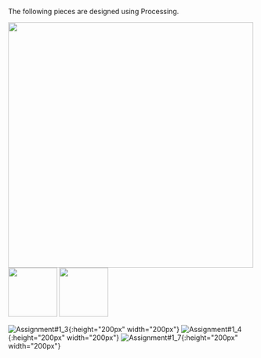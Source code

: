 The following pieces are designed using Processing.

<img src="https://user-images.githubusercontent.com/59351131/126672871-54c91164-4b5c-47e4-8601-a983618f45c1.jpg" width="500" height="500">

<img src="https://user-images.githubusercontent.com/59351131/126672922-bd5bb48f-2bbc-4d4d-8e8c-15751384c3fc.jpg" width="100" height="100">

<img src="https://user-images.githubusercontent.com/59351131/126672945-abc0e863-71e7-42bf-a13f-c84b60ed23f3.jpg" width="100" height="100">

![Assignment#1_3](https://user-images.githubusercontent.com/59351131/126672871-54c91164-4b5c-47e4-8601-a983618f45c1.jpg){:height="200px" width="200px"}
![Assignment#1_4](https://user-images.githubusercontent.com/59351131/126672922-bd5bb48f-2bbc-4d4d-8e8c-15751384c3fc.jpg){:height="200px" width="200px"}
![Assignment#1_7](https://user-images.githubusercontent.com/59351131/126672945-abc0e863-71e7-42bf-a13f-c84b60ed23f3.jpg){:height="200px" width="200px"}

